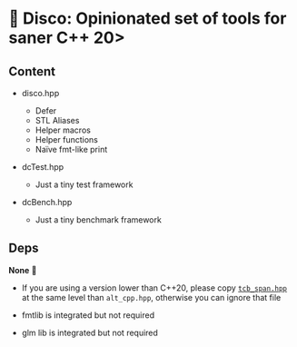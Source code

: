 # 🪩 Disco: Opinionated set of tools for saner C++ 20>

## Content

- disco.hpp
    - Defer
    - STL Aliases
    - Helper macros
    - Helper functions
    - Naïve fmt-like print

- dcTest.hpp
    - Just a tiny test framework

- dcBench.hpp
    - Just a tiny benchmark framework


## Deps

**None** 🥳

- If you are using a version lower than C++20, please copy [`tcb_span.hpp`](https://github.com/tcbrindle/span/blob/master/include/tcb/span.hpp) at the same level than `alt_cpp.hpp`, otherwise you can ignore that file

- fmtlib is integrated but not required

- glm lib is integrated but not required
